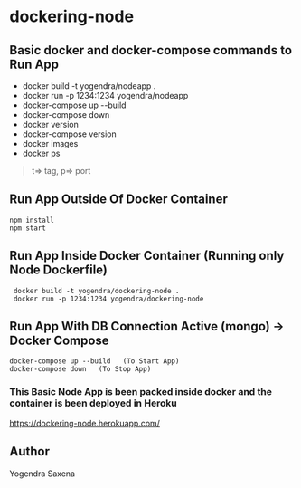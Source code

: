 # dockering-node

## Basic docker and docker-compose commands to Run App
- docker build -t yogendra/nodeapp .
- docker run -p 1234:1234 yogendra/nodeapp
- docker-compose up --build
- docker-compose down
- docker version
- docker-compose version
- docker images
- docker ps

> t=> tag, p=> port

## Run App Outside Of Docker Container
``` 
npm install
npm start 
```

## Run App Inside Docker Container (Running only Node Dockerfile)
```
 docker build -t yogendra/dockering-node .
 docker run -p 1234:1234 yogendra/dockering-node
```

## Run App With DB Connection Active (mongo) -> Docker Compose
```
docker-compose up --build   (To Start App)
docker-compose down   (To Stop App)
```
### This Basic Node App is been packed inside docker and the container is been deployed in Heroku
https://dockering-node.herokuapp.com/

## Author
Yogendra Saxena
